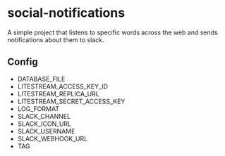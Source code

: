 # social-notifications

A simple project that listens to specific words across the web and sends notifications about them to slack.

## Config

- DATABASE_FILE
- LITESTREAM_ACCESS_KEY_ID
- LITESTREAM_REPLICA_URL
- LITESTREAM_SECRET_ACCESS_KEY
- LOG_FORMAT
- SLACK_CHANNEL
- SLACK_ICON_URL
- SLACK_USERNAME
- SLACK_WEBHOOK_URL
- TAG

